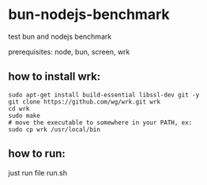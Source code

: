 # bun-nodejs-benchmark
test bun and nodejs benchmark

prerequisites: node, bun, screen, wrk  

## how to install wrk:
```
sudo apt-get install build-essential libssl-dev git -y  
git clone https://github.com/wg/wrk.git wrk  
cd wrk  
sudo make  
# move the executable to somewhere in your PATH, ex:  
sudo cp wrk /usr/local/bin
```

## how to run:
just run file run.sh
